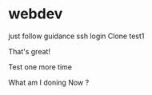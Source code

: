# webdev
just follow guidance
ssh login Clone test1

That's great!

Test one more time	

What am I doning Now ?